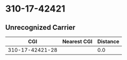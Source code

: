 # 310-17-42421
## Unrecognized Carrier


| CGI | Nearest CGI | Distance |
|-----|-------------|----------|
| 310-17-42421-28 |  | 0.0 |

